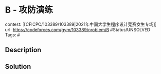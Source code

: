 # B - 攻防演练

contest: [[CFICPC/103389/103389|2021年中国大学生程序设计竞赛女生专场]]
url: https://codeforces.com/gym/103389/problem/B
#Status/UNSOLVED
Tags: #

## Description

## Solution


